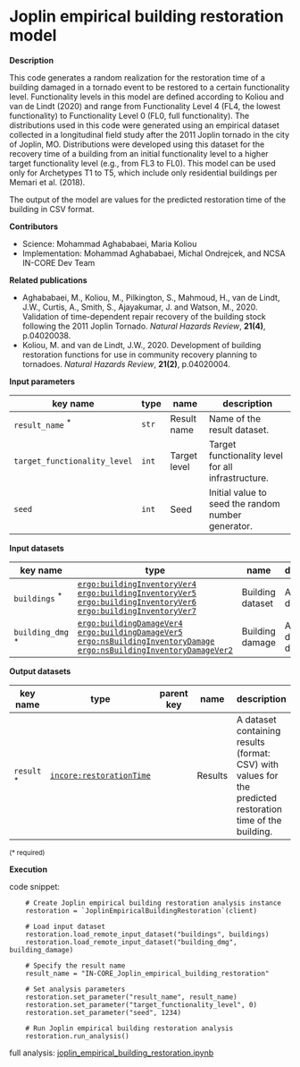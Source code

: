 # Joplin empirical building restoration model

**Description**

This code generates a random realization for the restoration time of a building damaged in a tornado event to be restored 
to a certain functionality level. Functionality levels in this model are defined according to Koliou and van de Lindt (2020) 
and range from Functionality Level 4 (FL4, the lowest functionality) to Functionality Level 0 (FL0, full functionality). 
The distributions used in this code were generated using an empirical dataset collected in a longitudinal field study 
after the 2011 Joplin tornado in the city of Joplin, MO. Distributions were developed using this dataset for the recovery time 
of a building from an initial functionality level to a higher target functionality level (e.g., from FL3 to FL0). 
This model can be used only for Archetypes T1 to T5, which include only residential buildings per Memari et al. (2018).

The output of the model are values for the predicted restoration time of the building in CSV format.

**Contributors**

- Science: Mohammad Aghababaei, Maria Koliou
- Implementation: Mohammad Aghababaei, Michal Ondrejcek, and NCSA IN-CORE Dev Team

**Related publications**

* Aghababaei, M., Koliou, M., Pilkington, S., Mahmoud, H., van de Lindt, J.W., Curtis, A., Smith, S., Ajayakumar, J. and Watson, M., 2020. Validation of time-dependent repair recovery of the building stock following the 2011 Joplin Tornado. *Natural Hazards Review*, **21(4)**, p.04020038.
* Koliou, M. and van de Lindt, J.W., 2020. Development of building restoration functions for use in community recovery planning to tornadoes. *Natural Hazards Review*, **21(2)**, p.04020004.

**Input parameters**

key name | type | name | description
--- | --- | --- | ---
`result_name` <sup>*</sup> | `str` | Result name | Name of the result dataset.
`target_functionality_level` | `int` | Target level | Target functionality level for all infrastructure.
`seed` | `int` | Seed | Initial value to seed the random number generator.

**Input datasets**

key name | type | name | description
--- | --- | --- | ---
`buildings` <sup>*</sup> | [`ergo:buildingInventoryVer4`](https://incore.ncsa.illinois.edu/semantics/api/types/ergo:buildingInventoryVer4)<br>[`ergo:buildingInventoryVer5`](https://incore.ncsa.illinois.edu/semantics/api/types/ergo:buildingInventoryVer5)<br>[`ergo:buildingInventoryVer6`](https://incore.ncsa.illinois.edu/semantics/api/types/ergo:buildingInventoryVer6)<br>[`ergo:buildingInventoryVer7`](https://incore.ncsa.illinois.edu/semantics/api/types/ergo:buildingInventoryVer7) | Building dataset |  A building dataset.
`building_dmg` <sup>*</sup> | [`ergo:buildingDamageVer4`](https://incore.ncsa.illinois.edu/semantics/api/types/ergo:buildingDamageVer4)<br>[`ergo:buildingDamageVer5`](https://incore.ncsa.illinois.edu/semantics/api/types/ergo:buildingDamageVer5)<br>[`ergo:nsBuildingInventoryDamage`](https://incore.ncsa.illinois.edu/semantics/api/types/ergo:nsBuildingInventoryDamage)<br>[`ergo:nsBuildingInventoryDamageVer2`](https://incore.ncsa.illinois.edu/semantics/api/types/ergo:nsBuildingInventoryDamageVer2) | Building damage | A building damage dataset.

**Output datasets**

key name | type | parent key | name | description
--- | --- | --- | --- | ---
`result` <sup>*</sup> | [`incore:restorationTime`](https://incore.ncsa.illinois.edu/semantics/api/types/incore:restorationTime) |  | Results | A dataset containing results (format: CSV) with values for the predicted restoration time of the building.

<small>(* required)</small>

**Execution**

code snippet:

```
    # Create Joplin empirical building restoration analysis instance
    restoration = `JoplinEmpiricalBuildingRestoration`(client)

    # Load input dataset
    restoration.load_remote_input_dataset("buildings", buildings)
    restoration.load_remote_input_dataset("building_dmg", building_damage)

    # Specify the result name
    result_name = "IN-CORE_Joplin_empirical_building_restoration"

    # Set analysis parameters
    restoration.set_parameter("result_name", result_name)
    restoration.set_parameter("target_functionality_level", 0)
    restoration.set_parameter("seed", 1234)
    
    # Run Joplin empirical building restoration analysis
    restoration.run_analysis()
```

full analysis: [joplin_empirical_building_restoration.ipynb](https://github.com/IN-CORE/incore-docs/blob/main/notebooks/joplin_empirical_building_restoration.ipynb) <br />
